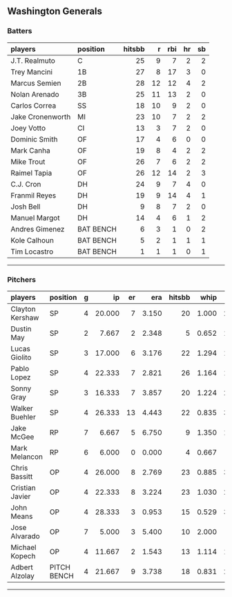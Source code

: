 ## Washington Generals

### Batters

 
|players          |position  | hitsbb|  r| rbi| hr| sb| 
|:----------------|:---------|------:|--:|---:|--:|--:| 
|J.T. Realmuto    |C         |     25|  9|   7|  2|  2| 
|Trey Mancini     |1B        |     27|  8|  17|  3|  0| 
|Marcus Semien    |2B        |     28| 12|  12|  4|  2| 
|Nolan Arenado    |3B        |     25| 11|  13|  2|  0| 
|Carlos Correa    |SS        |     18| 10|   9|  2|  0| 
|Jake Cronenworth |MI        |     23| 10|   7|  2|  2| 
|Joey Votto       |CI        |     13|  3|   7|  2|  0| 
|Dominic Smith    |OF        |     17|  4|   6|  0|  0| 
|Mark Canha       |OF        |     19|  8|   4|  2|  2| 
|Mike Trout       |OF        |     26|  7|   6|  2|  2| 
|Raimel Tapia     |OF        |     26| 12|  14|  2|  3| 
|C.J. Cron        |DH        |     24|  9|   7|  4|  0| 
|Franmil Reyes    |DH        |     19|  9|  14|  4|  1| 
|Josh Bell        |DH        |      9|  8|   7|  2|  0| 
|Manuel Margot    |DH        |     14|  4|   6|  1|  2| 
|Andres Gimenez   |BAT BENCH |      6|  3|   1|  0|  2| 
|Kole Calhoun     |BAT BENCH |      5|  2|   1|  1|  1| 
|Tim Locastro     |BAT BENCH |      1|  1|   1|  0|  1| 

* * *

### Pitchers

 
|players         |position    |  g|     ip| er|   era| hitsbb|  whip| so|  w| sv| 
|:---------------|:-----------|--:|------:|--:|-----:|------:|-----:|--:|--:|--:| 
|Clayton Kershaw |SP          |  4| 20.000|  7| 3.150|     20| 1.000| 22|  2|  0| 
|Dustin May      |SP          |  2|  7.667|  2| 2.348|      5| 0.652| 13|  0|  0| 
|Lucas Giolito   |SP          |  3| 17.000|  6| 3.176|     22| 1.294| 17|  1|  0| 
|Pablo Lopez     |SP          |  4| 22.333|  7| 2.821|     26| 1.164| 18|  0|  0| 
|Sonny Gray      |SP          |  3| 16.333|  7| 3.857|     20| 1.224| 25|  0|  0| 
|Walker Buehler  |SP          |  4| 26.333| 13| 4.443|     22| 0.835| 35|  0|  0| 
|Jake McGee      |RP          |  7|  6.667|  5| 6.750|      9| 1.350| 12|  0|  4| 
|Mark Melancon   |RP          |  6|  6.000|  0| 0.000|      4| 0.667|  7|  0|  5| 
|Chris Bassitt   |OP          |  4| 26.000|  8| 2.769|     23| 0.885| 34|  2|  0| 
|Cristian Javier |OP          |  4| 22.333|  8| 3.224|     23| 1.030| 27|  2|  0| 
|John Means      |OP          |  4| 28.333|  3| 0.953|     15| 0.529| 30|  3|  0| 
|Jose Alvarado   |OP          |  7|  5.000|  3| 5.400|     10| 2.000|  8|  0|  1| 
|Michael Kopech  |OP          |  4| 11.667|  2| 1.543|     13| 1.114| 18|  1|  0| 
|Adbert Alzolay  |PITCH BENCH |  4| 21.667|  9| 3.738|     18| 0.831| 26|  1|  0| 


* * *



